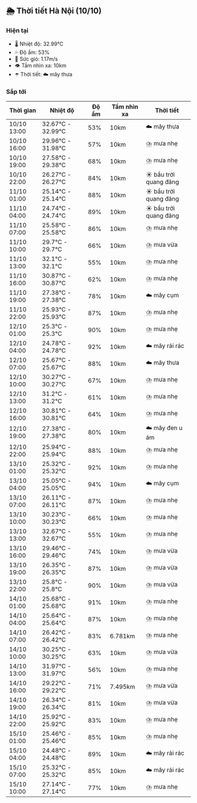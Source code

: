 ## 🌦️ Thời tiết Hà Nội (10/10)

### Hiện tại

- 🌡️ Nhiệt độ: 32.99℃
- 💦 Độ ẩm: 53%
- 💨 Sức gió: 1.17m/s
- 👁️ Tầm nhìn xa: 10km
- ☂️ Thời tiết: ☁️ mây thưa

### Sắp tới

| Thời gian | Nhiệt độ | Độ ẩm | Tầm nhìn xa | Thời tiết |
| --- | --- | --- | --- | --- |
| 10/10 13:00 | 32.67℃ - 32.99℃ | 53% | 10km | ☁️ mây thưa |
| 10/10 16:00 | 29.96℃ - 31.98℃ | 57% | 10km | ⛈️ mưa nhẹ |
| 10/10 19:00 | 27.58℃ - 29.38℃ | 68% | 10km | ⛈️ mưa nhẹ |
| 10/10 22:00 | 26.27℃ - 26.27℃ | 84% | 10km | ☀️ bầu trời quang đãng |
| 11/10 01:00 | 25.14℃ - 25.14℃ | 88% | 10km | ☀️ bầu trời quang đãng |
| 11/10 04:00 | 24.74℃ - 24.74℃ | 89% | 10km | ☀️ bầu trời quang đãng |
| 11/10 07:00 | 25.58℃ - 25.58℃ | 86% | 10km | ⛈️ mưa nhẹ |
| 11/10 10:00 | 29.7℃ - 29.7℃ | 66% | 10km | ⛈️ mưa vừa |
| 11/10 13:00 | 32.1℃ - 32.1℃ | 55% | 10km | ⛈️ mưa nhẹ |
| 11/10 16:00 | 30.87℃ - 30.87℃ | 62% | 10km | ⛈️ mưa nhẹ |
| 11/10 19:00 | 27.38℃ - 27.38℃ | 78% | 10km | ☁️ mây cụm |
| 11/10 22:00 | 25.93℃ - 25.93℃ | 87% | 10km | ⛈️ mưa nhẹ |
| 12/10 01:00 | 25.3℃ - 25.3℃ | 90% | 10km | ⛈️ mưa nhẹ |
| 12/10 04:00 | 24.78℃ - 24.78℃ | 92% | 10km | ☁️ mây rải rác |
| 12/10 07:00 | 25.67℃ - 25.67℃ | 88% | 10km | ☁️ mây thưa |
| 12/10 10:00 | 30.27℃ - 30.27℃ | 67% | 10km | ⛈️ mưa nhẹ |
| 12/10 13:00 | 31.2℃ - 31.2℃ | 61% | 10km | ⛈️ mưa nhẹ |
| 12/10 16:00 | 30.81℃ - 30.81℃ | 64% | 10km | ⛈️ mưa nhẹ |
| 12/10 19:00 | 27.38℃ - 27.38℃ | 80% | 10km | ☁️ mây đen u ám |
| 12/10 22:00 | 25.94℃ - 25.94℃ | 88% | 10km | ⛈️ mưa nhẹ |
| 13/10 01:00 | 25.32℃ - 25.32℃ | 92% | 10km | ⛈️ mưa nhẹ |
| 13/10 04:00 | 25.05℃ - 25.05℃ | 94% | 10km | ☁️ mây cụm |
| 13/10 07:00 | 26.11℃ - 26.11℃ | 87% | 10km | ⛈️ mưa nhẹ |
| 13/10 10:00 | 30.23℃ - 30.23℃ | 66% | 10km | ⛈️ mưa nhẹ |
| 13/10 13:00 | 32.67℃ - 32.67℃ | 55% | 10km | ⛈️ mưa nhẹ |
| 13/10 16:00 | 29.46℃ - 29.46℃ | 74% | 10km | ⛈️ mưa vừa |
| 13/10 19:00 | 26.35℃ - 26.35℃ | 87% | 10km | ⛈️ mưa vừa |
| 13/10 22:00 | 25.8℃ - 25.8℃ | 90% | 10km | ⛈️ mưa vừa |
| 14/10 01:00 | 25.68℃ - 25.68℃ | 91% | 10km | ⛈️ mưa nhẹ |
| 14/10 04:00 | 25.64℃ - 25.64℃ | 87% | 10km | ⛈️ mưa nhẹ |
| 14/10 07:00 | 26.42℃ - 26.42℃ | 83% | 6.781km | ⛈️ mưa nhẹ |
| 14/10 10:00 | 30.25℃ - 30.25℃ | 63% | 10km | ⛈️ mưa vừa |
| 14/10 13:00 | 31.97℃ - 31.97℃ | 56% | 10km | ⛈️ mưa nhẹ |
| 14/10 16:00 | 29.22℃ - 29.22℃ | 71% | 7.495km | ⛈️ mưa vừa |
| 14/10 19:00 | 26.34℃ - 26.34℃ | 81% | 10km | ⛈️ mưa vừa |
| 14/10 22:00 | 25.92℃ - 25.92℃ | 83% | 10km | ⛈️ mưa nhẹ |
| 15/10 01:00 | 25.46℃ - 25.46℃ | 85% | 10km | ⛈️ mưa nhẹ |
| 15/10 04:00 | 24.48℃ - 24.48℃ | 89% | 10km | ☁️ mây rải rác |
| 15/10 07:00 | 25.32℃ - 25.32℃ | 85% | 10km | ☁️ mây rải rác |
| 15/10 10:00 | 27.14℃ - 27.14℃ | 77% | 10km | ⛈️ mưa nhẹ |
